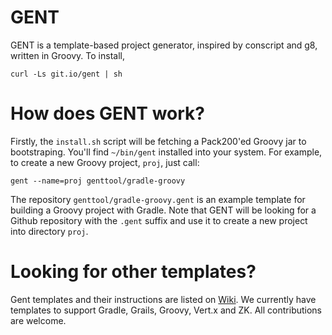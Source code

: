 GENT
====

GENT is a template-based project generator, inspired by conscript and g8, written in Groovy.
To install,

    curl -Ls git.io/gent | sh

How does GENT work?
===================

Firstly, the `install.sh` script will be fetching a Pack200'ed Groovy jar to bootstraping.
You'll find `~/bin/gent` installed into your system.
For example, to create a new Groovy project, `proj`, just call:

    gent --name=proj genttool/gradle-groovy

The repository `genttool/gradle-groovy.gent` is an example template for building a Groovy project with Gradle.
Note that GENT will be looking for a Github repository with the `.gent` suffix and use it to
create a new project into directory `proj`.

Looking for other templates?
============================

Gent templates and their instructions are listed on [Wiki](https://github.com/genttool/gent/wiki).
We currently have templates to support Gradle, Grails, Groovy, Vert.x and ZK. All contributions are welcome.
